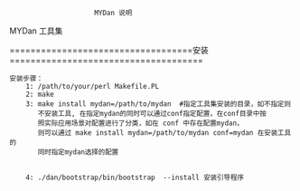                          MYDan 说明


MYDan 工具集

===================================安装=====================================

    安装步骤：
        1: /path/to/your/perl Makefile.PL
        2: make
        3: make install mydan=/path/to/mydan  #指定工具集安装的目录，如不指定则
           不安装工具, 在指定mydan的同时可以通过conf指定配置，在conf目录中按
           照实际应用场景对配置进行了分类，如在 conf 中存在配置mydan，
           则可以通过 make install mydan=/path/to/mydan conf=mydan 在安装工具的
           同时指定mydan选择的配置


        4: ./dan/bootstrap/bin/bootstrap  --install 安装引导程序
